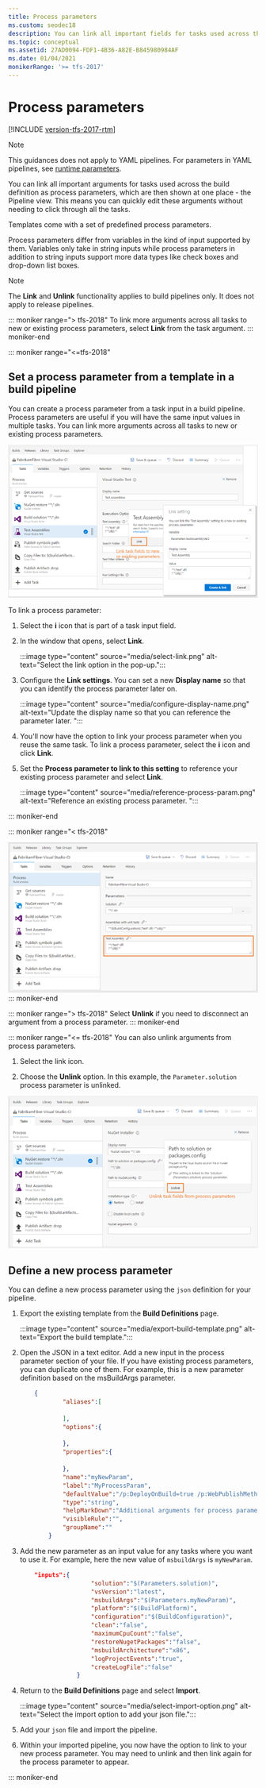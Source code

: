 ```yaml
---
title: Process parameters
ms.custom: seodec18
description: You can link all important fields for tasks used across the build definition as process parameters
ms.topic: conceptual
ms.assetid: 27AD0094-FDF1-4B36-A82E-B845980984AF
ms.date: 01/04/2021
monikerRange: '>= tfs-2017'
---
```


# Process parameters

[!INCLUDE [version-tfs-2017-rtm](../includes/version-tfs-2017-rtm.md)]

> [!NOTE]
> This guidances does not apply to YAML pipelines. For parameters in YAML pipelines, see [runtime parameters](runtime-parameters.md).
> 

You can link all important arguments for tasks used across the build definition as process parameters, which are then shown at one place - the Pipeline view.
This means you can quickly edit these arguments without needing to click through all the tasks.

Templates come with a set of predefined process parameters.

Process parameters differ from variables in the kind of input supported by them. Variables only take in string inputs while process parameters in addition to string inputs support more data types like check boxes and drop-down list boxes.


> [!NOTE]
> 
> The **Link** and **Unlink** functionality applies to build pipelines only. It does not apply to release pipelines.

::: moniker range="> tfs-2018"
To link more arguments across all tasks to new or existing process parameters, select **Link** from the task argument.
::: moniker-end

::: moniker range="<=tfs-2018"

## Set a process parameter from a template in a build pipeline

You can create a process parameter from a task input in a build pipeline. Process parameters are useful if you will have the same input values in multiple tasks. 
You can link more arguments across all tasks to new or existing process parameters.

![Schematic showing tasks](media/2017-user-experience/tasks-linking.png)

To link a process parameter:

1. Select the **i** icon that is part of a task input field.

1. In the window that opens, select **Link**.

    :::image type="content" source="media/select-link.png" alt-text="Select the link option in the pop-up.":::

1. Configure the **Link settings**. You can set a new **Display name** so that you can identify the process parameter later on. 

    :::image type="content" source="media/configure-display-name.png" alt-text="Update the display name so that you can reference the parameter later. ":::

1. You'll now have the option to link your process parameter when you reuse the same task. To link a process parameter, select the **i** icon and click **Link**. 

1. Set the **Process parameter to link to this setting** to reference your existing process parameter and select **Link**.

    :::image type="content" source="media/reference-process-param.png" alt-text="Reference an existing process parameter. ":::

::: moniker-end

::: moniker range="< tfs-2018"

![Link additional arguments.](media/2017-user-experience/process-parameters-view-2.png)
::: moniker-end

::: moniker range="> tfs-2018"
Select **Unlink** if you need to disconnect an argument from a process parameter.
::: moniker-end

::: moniker range="<= tfs-2018"
You can also unlink arguments from process parameters.

1. Select the link icon. 

1. Choose the **Unlink** option. In this example, the `Parameter.solution` process parameter is unlinked. 
 
![Unlink arguments.](media/2017-user-experience/tasks-unlinking.png)

## Define a new process parameter

You can define a new process parameter using the `json` definition for your pipeline. 

1. Export the existing template from the **Build Definitions** page. 

    :::image type="content" source="media/export-build-template.png" alt-text="Export the build template.":::

1. Open the JSON in a text editor. Add a new input in the process parameter section of your file. If you have existing process parameters, you can duplicate one of them. For example, this is a new parameter definition based on the msBuildArgs parameter. 

    ```json
        {
                "aliases":[
                
                ],
                "options":{
                
                },
                "properties":{
                
                },
                "name":"myNewParam",
                "label":"MyProcessParam",
                "defaultValue":"/p:DeployOnBuild=true /p:WebPublishMethod=Package /p:PackageAsSingleFile=true /p:SkipInvalidConfigurations=true /p:PackageLocation=\"$(build.artifactstagingdirectory)\\\\\"",
                "type":"string",
                "helpMarkDown":"Additional arguments for process parameters.",
                "visibleRule":"",
                "groupName":""
            }
    ```

1. Add the new parameter as an input value for any tasks where you want to use it. For example, here the new value of `msbuildArgs` is `myNewParam`.

    ```json
        "inputs":{
                        "solution":"$(Parameters.solution)",
                        "vsVersion":"latest",
                        "msbuildArgs":"$(Parameters.myNewParam)",
                        "platform":"$(BuildPlatform)",
                        "configuration":"$(BuildConfiguration)",
                        "clean":"false",
                        "maximumCpuCount":"false",
                        "restoreNugetPackages":"false",
                        "msbuildArchitecture":"x86",
                        "logProjectEvents":"true",
                        "createLogFile":"false"
                    }
    ```


1. Return to the **Build Definitions** page and select **Import**. 

    :::image type="content" source="media/select-import-option.png" alt-text="Select the import option to add your json file.":::

1. Add your `json` file and import the pipeline. 

1. Within your imported pipeline, you now have the option to link to your new process parameter. You may need to unlink and then link again for the process parameter to appear. 

::: moniker-end



